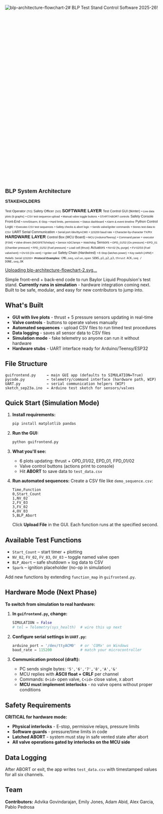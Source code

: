 ![blp-architecture-flowchart-2](https://github.com/user-attachments/assets/5da6282f-c96b-4e68-948e-d40ed44a78f4)# BLP Test Stand Control Software 2025-26!<svg viewBox="0 0 800 900" xmlns="http://www.w3.org/2000/svg">
  <!-- Define styles -->
  <defs>
    <style>
      .box { fill: white; stroke: #2c3e50; stroke-width: 2; }
      .operator-box { fill: #e8f4fd; stroke: #3498db; stroke-width: 2; }
      .safety-box { fill: #fdeaea; stroke: #e74c3c; stroke-width: 2; }
      .software-box { fill: #f0f8ff; stroke: #5b9bd5; stroke-width: 2; }
      .hardware-box { fill: #fff4e6; stroke: #ff9800; stroke-width: 2; }
      .sensor-box { fill: #e8f5e9; stroke: #4caf50; stroke-width: 2; }
      .actuator-box { fill: #f3e5f5; stroke: #9c27b0; stroke-width: 2; }
      .title-text { font-family: Arial, sans-serif; font-size: 14px; font-weight: bold; fill: #2c3e50; }
      .label-text { font-family: Arial, sans-serif; font-size: 11px; fill: #34495e; }
      .small-text { font-family: Arial, sans-serif; font-size: 9px; fill: #7f8c8d; }
      .arrow { stroke: #2c3e50; stroke-width: 2; fill: none; marker-end: url(#arrowhead); }
      .data-arrow { stroke: #3498db; stroke-width: 2; fill: none; marker-end: url(#data-arrowhead); stroke-dasharray: 5,3; }
    </style>
    <marker id="arrowhead" markerWidth="10" markerHeight="10" refX="9" refY="3" orient="auto">
      <polygon points="0 0, 10 3, 0 6" fill="#2c3e50"/>
    </marker>
    <marker id="data-arrowhead" markerWidth="10" markerHeight="10" refX="9" refY="3" orient="auto">
      <polygon points="0 0, 10 3, 0 6" fill="#3498db"/>
    </marker>
  </defs>

  <!-- Title -->
  <text x="400" y="30" text-anchor="middle" class="title-text" style="font-size: 18px;">BLP System Architecture</text>

  <!-- STAKEHOLDERS LAYER -->
  <text x="50" y="70" class="title-text">STAKEHOLDERS</text>
  
  <!-- Test Operator -->
  <rect x="100" y="80" width="140" height="40" rx="5" class="operator-box"/>
  <text x="170" y="100" text-anchor="middle" class="label-text">Test Operator</text>
  <text x="170" y="115" text-anchor="middle" class="small-text">(TO)</text>
  
  <!-- Safety Officer -->
  <rect x="560" y="80" width="140" height="40" rx="5" class="safety-box"/>
  <text x="630" y="100" text-anchor="middle" class="label-text">Safety Officer</text>
  <text x="630" y="115" text-anchor="middle" class="small-text">(SO)</text>

  <!-- SOFTWARE LAYER -->
  <line x1="50" y1="150" x2="750" y2="150" stroke="#e0e0e0" stroke-width="1"/>
  <text x="20" y="170" class="title-text">SOFTWARE LAYER</text>

  <!-- Operator Console -->
  <rect x="60" y="180" width="220" height="100" rx="5" class="software-box"/>
  <text x="170" y="200" text-anchor="middle" class="label-text">Test Control GUI (tkinter)</text>
  <text x="70" y="220" class="small-text">• Live data plots (6 graphs)</text>
  <text x="70" y="235" class="small-text">• CSV test sequence upload</text>
  <text x="70" y="250" class="small-text">• Manual valve toggle buttons</text>
  <text x="70" y="265" class="small-text">• START/ABORT controls</text>

  <!-- Safety Console -->
  <rect x="520" y="180" width="220" height="100" rx="5" class="software-box"/>
  <text x="630" y="200" text-anchor="middle" class="label-text">Safety Console Front-End</text>
  <text x="530" y="220" class="small-text">• Arm/Disarm, E-Stop</text>
  <text x="530" y="235" class="small-text">• Hard limits, permissives</text>
  <text x="530" y="250" class="small-text">• Status dashboard</text>
  <text x="530" y="265" class="small-text">• Alarm & event timeline</text>

  <!-- Run Controller -->
  <rect x="290" y="320" width="220" height="100" rx="5" class="software-box"/>
  <text x="400" y="340" text-anchor="middle" class="label-text">Python Control Logic</text>
  <text x="300" y="360" class="small-text">• Executes CSV test sequences</text>
  <text x="300" y="375" class="small-text">• Safety checks & abort logic</text>
  <text x="300" y="390" class="small-text">• Sends valve/igniter commands</text>
  <text x="300" y="405" class="small-text">• Stores test data to CSV</text>

  <!-- Telemetry Server -->
  <rect x="290" y="460" width="220" height="85" rx="5" class="software-box"/>
  <text x="400" y="480" text-anchor="middle" class="label-text">UART Serial Communication</text>
  <text x="300" y="500" class="small-text">• Serial port /dev/ttyACM0</text>
  <text x="300" y="515" class="small-text">• 115200 baud rate</text>
  <text x="300" y="530" class="small-text">• Character-by-character TX/RX</text>

  <!-- HARDWARE LAYER -->
  <line x1="50" y1="580" x2="750" y2="580" stroke="#e0e0e0" stroke-width="1"/>
  <text x="50" y="600" class="title-text">HARDWARE LAYER</text>

  <!-- Control Box -->
  <rect x="250" y="610" width="300" height="100" rx="5" class="hardware-box"/>
  <text x="400" y="630" text-anchor="middle" class="label-text">Control Box (MCU Board)</text>
  <text x="260" y="650" class="small-text">• MCU (Arduino/Teensy)</text>
  <text x="260" y="665" class="small-text">• Command parser + executor (FSM)</text>
  <text x="260" y="680" class="small-text">• Valve drivers (MOSFETs/relays)</text>
  <text x="260" y="695" class="small-text">• Sensor ADC/amps + Watchdog</text>

  <!-- Sensors -->
  <rect x="60" y="750" width="180" height="90" rx="5" class="sensor-box"/>
  <text x="150" y="770" text-anchor="middle" class="label-text">Sensors</text>
  <text x="70" y="790" class="small-text">• OPD_01/02 (Ox pressure)</text>
  <text x="70" y="805" class="small-text">• EPD_01 (Chamber pressure)</text>
  <text x="70" y="820" class="small-text">• FPD_01/02 (Fuel pressure)</text>
  <text x="70" y="835" class="small-text">• Load cell (thrust)</text>

  <!-- Actuators -->
  <rect x="560" y="750" width="180" height="90" rx="5" class="actuator-box"/>
  <text x="650" y="770" text-anchor="middle" class="label-text">Actuators</text>
  <text x="570" y="790" class="small-text">• NV-02 (N₂ purge)</text>
  <text x="570" y="805" class="small-text">• FV-02/03 (Fuel valve/vent)</text>
  <text x="570" y="820" class="small-text">• OV-03 (Ox vent)</text>
  <text x="570" y="835" class="small-text">• Igniter coil</text>

  <!-- Safety Chain -->
  <rect x="290" y="750" width="220" height="60" rx="5" class="box" style="fill: #ffebee; stroke: #d32f2f;"/>
  <text x="400" y="770" text-anchor="middle" class="label-text">Safety Chain (Hardwired)</text>
  <text x="300" y="790" class="small-text">• E-Stop (latches power)</text>
  <text x="300" y="805" class="small-text">• Key switch (ARM) • Reliefs</text>

  <!-- Arrows -->
  <!-- Stakeholder to Console connections -->
  <path d="M 170 120 L 170 180" class="arrow"/>
  <path d="M 630 120 L 630 180" class="arrow"/>
  
  <!-- Consoles to Run Controller -->
  <path d="M 170 280 L 170 300 L 400 300 L 400 320" class="arrow"/>
  <path d="M 630 280 L 630 300 L 400 300 L 400 320" class="arrow"/>
  
  <!-- Run Controller to Telemetry Server -->
  <path d="M 400 420 L 400 460" class="arrow"/>
  
  <!-- Telemetry Server to Control Box -->
  <path d="M 400 545 L 400 610" class="arrow"/>
  <text x="410" y="575" class="small-text">Serial 115200+</text>
  
  <!-- Control Box to Sensors/Actuators -->
  <path d="M 350 710 L 150 750" class="data-arrow"/>
  <path d="M 450 710 L 650 750" class="arrow"/>
  <path d="M 400 710 L 400 750" class="arrow" stroke="#d32f2f"/>

  <!-- Protocol Examples Box -->
  <rect x="530" y="470" width="240" height="65" rx="3" class="box" style="fill: #fffef0;"/>
  <text x="540" y="485" class="small-text" style="font-weight: bold;">Protocol Examples:</text>
  <text x="540" y="500" class="small-text" style="font-family: monospace;">CMD,seq,valve,open</text>
  <text x="540" y="515" class="small-text" style="font-family: monospace;">SENS,p1,p2,p3,thrust</text>
  <text x="540" y="530" class="small-text" style="font-family: monospace;">ACK,seq / DONE,seq,OK</text>

</svg>[Uploading blp-architecture-flowchart-2.svg…]()


Simple front-end + back-end code to run Baylor Liquid Propulsion's test stand. **Currently runs in simulation** - hardware integration coming next. Built to be safe, modular, and easy for new contributors to jump into.

## What's Built
- **GUI with live plots** - thrust + 5 pressure sensors updating in real-time
- **Valve controls** - buttons to operate valves manually
- **Automated sequences** - upload CSV files to run timed test procedures
- **Data logging** - saves all sensor data to CSV files
- **Simulation mode** - fake telemetry so anyone can run it without hardware
- **Hardware stubs** - UART interface ready for Arduino/Teensy/ESP32

## File Structure
```
guifrontend.py     ← main GUI app (defaults to SIMULATION=True)
pycode.py          ← telemetry/command interface (hardware path, WIP)
UART.py            ← serial communication helpers (WIP)
sketch_sep23a.ino  ← Arduino test sketch for sensors/valves
```

## Quick Start (Simulation Mode)

1. **Install requirements:**
   ```bash
   pip install matplotlib pandas
   ```

2. **Run the GUI:**
   ```bash
   python guifrontend.py
   ```

3. **What you'll see:**
   - 6 plots updating: thrust + OPD_01/02, EPD_01, FPD_01/02
   - Valve control buttons (actions print to console)
   - Hit **ABORT** to save data to `test_data.csv`

4. **Run automated sequences:**
   Create a CSV file like `demo_sequence.csv`:
   ```csv
   Time,Function
   0,Start_Count
   1,NV_02
   2,FV_03
   3,FV_02
   4,OV_03
   5,BLP_Abort
   ```
   Click **Upload File** in the GUI. Each function runs at the specified second.

## Available Test Functions
- `Start_Count` – start timer + plotting
- `NV_02`, `FV_02`, `FV_03`, `OV_03` – toggle named valve open
- `BLP_Abort` – safe shutdown + log data to CSV
- `Spark` – ignition placeholder (no-op in simulation)

Add new functions by extending `function_map` in `guifrontend.py`.

## Hardware Mode (Next Phase)

**To switch from simulation to real hardware:**

1. **In `guifrontend.py`, change:**
   ```python
   SIMULATION = False
   # tel = Telemetry(sys_health)  # wire this up next
   ```

2. **Configure serial settings in `UART.py`:**
   ```python
   arduino_port = '/dev/ttyACM0'  # or 'COMx' on Windows
   baud_rate = 115200             # match your microcontroller
   ```

3. **Communication protocol (draft):**
   - PC sends single bytes: `'5','6','7','8','A','&'`
   - MCU replies with **ASCII float + CRLF** per channel
   - Commands: `O<id>` open valve, `C<id>` close valve, `X` abort
   - **MCU must implement interlocks** - no valve opens without proper conditions

## Safety Requirements

**CRITICAL for hardware mode:**
- **Physical interlocks** - E-stop, permissive relays, pressure limits
- **Software guards** - pressure/time limits in code
- **Latched ABORT** - system must stay in safe vented state after abort
- **All valve operations gated by interlocks on the MCU side**

## Data Logging
After ABORT or exit, the app writes `test_data.csv` with timestamped values for all six channels.

## Team
**Contributors:** Advika Govindarajan, Emily Jones, Adam Abid, Alex Garcia, Pablo Pedrosa
